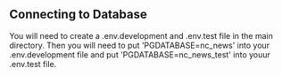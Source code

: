 ## Connecting to Database

You will need to create a .env.development and .env.test file in the main directory. Then you will need to put 'PGDATABASE=nc_news' into your .env.development file and put 'PGDATABASE=nc_news_test' into youur .env.test file.
